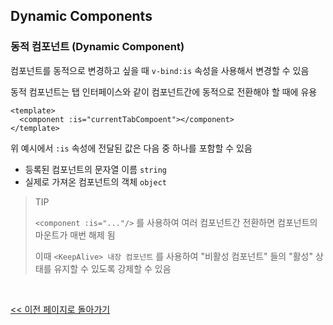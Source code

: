 ## Dynamic Components

### 동적 컴포넌트 (Dynamic Component)

컴포넌트를 동적으로 변경하고 싶을 때 `v-bind:is` 속성을 사용해서 변경할 수 있음

동적 컴포넌트는 탭 인터페이스와 같이 컴포넌트간에 동적으로 전환해야 할 때에 유용

```vue
<template>
  <component :is="currentTabCompoent"></component>
</template>
```

위 예시에서 `:is` 속성에 전달된 값은 다음 중 하나를 포함할 수 있음

- 등록된 컴포넌트의 문자열 이름 `string`
- 실제로 가져온 컴포넌트의 객체 `object`

> TIP
>
> `<component :is="..."/>` 를 사용하여 여러 컴포넌트간 전환하면 컴포넌트의 마운트가 매번 해제 됨
>
> 이때 `<KeepAlive> 내장 컴포넌트` 를 사용하여 "비활성 컴포넌트" 들의 "활성" 상태를 유지할 수 있도록 강제할 수 있음

<br/>

[<< 이전 페이지로 돌아가기](../../README.md)
